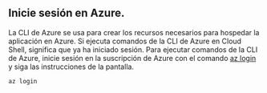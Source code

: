 ## <a name="log-in-to-azure"></a>Inicie sesión en Azure.

La CLI de Azure se usa para crear los recursos necesarios para hospedar la aplicación en Azure. Si ejecuta comandos de la CLI de Azure en Cloud Shell, significa que ya ha iniciado sesión. Para ejecutar comandos de la CLI de Azure, inicie sesión en la suscripción de Azure con el comando [az login](/cli/azure/#login) y siga las instrucciones de la pantalla.

```azurecli
az login
```
